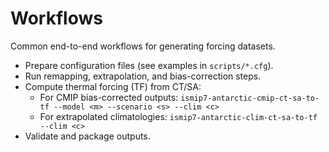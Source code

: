 # Workflows

Common end-to-end workflows for generating forcing datasets.

- Prepare configuration files (see examples in `scripts/*.cfg`).
- Run remapping, extrapolation, and bias-correction steps.
- Compute thermal forcing (TF) from CT/SA:
	- For CMIP bias-corrected outputs:
		`ismip7-antarctic-cmip-ct-sa-to-tf --model <m> --scenario <s> --clim <c>`
	- For extrapolated climatologies:
		`ismip7-antarctic-clim-ct-sa-to-tf --clim <c>`
- Validate and package outputs.
